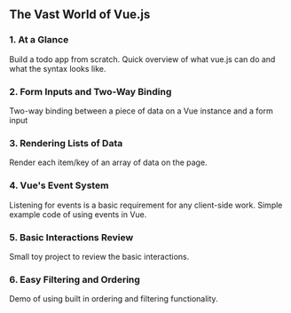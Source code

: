 ## The Vast World of Vue.js

### 1. At a Glance

Build a todo app from scratch. Quick overview of what vue.js can do
and what the syntax looks like.

### 2. Form Inputs and Two-Way Binding

Two-way binding between a piece of data on a Vue instance and a 
form input

### 3. Rendering Lists of Data

Render each item/key of an array of data on the page.

### 4. Vue's Event System

Listening for events is a basic requirement for any client-side work.
Simple example code of using events in Vue.

### 5. Basic Interactions Review

Small toy project to review the basic interactions.

### 6. Easy Filtering and Ordering

Demo of using built in ordering and filtering functionality.